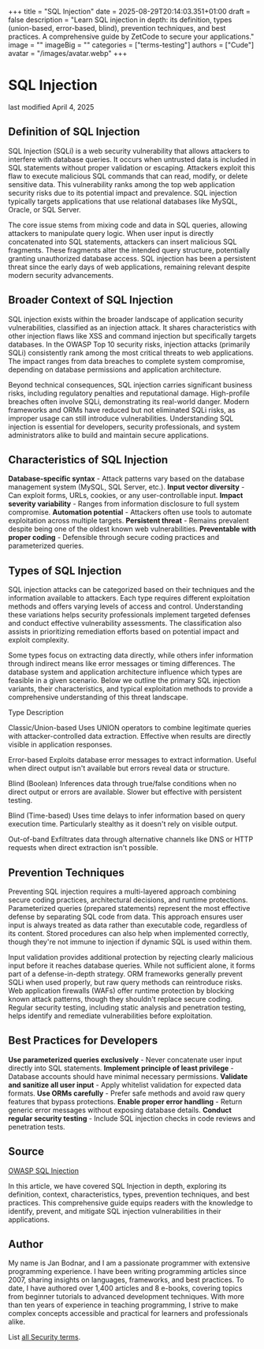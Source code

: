 +++
title = "SQL Injection"
date = 2025-08-29T20:14:03.351+01:00
draft = false
description = "Learn SQL injection in depth: its definition, types (union-based, error-based, blind), prevention techniques, and best practices. A comprehensive guide by ZetCode to secure your applications."
image = ""
imageBig = ""
categories = ["terms-testing"]
authors = ["Cude"]
avatar = "/images/avatar.webp"
+++

# SQL Injection

last modified April 4, 2025

## Definition of SQL Injection

SQL Injection (SQLi) is a web security vulnerability that allows attackers to
interfere with database queries. It occurs when untrusted data is included in SQL
statements without proper validation or escaping. Attackers exploit this flaw to
execute malicious SQL commands that can read, modify, or delete sensitive data.
This vulnerability ranks among the top web application security risks due to its
potential impact and prevalence. SQL injection typically targets applications
that use relational databases like MySQL, Oracle, or SQL Server.

The core issue stems from mixing code and data in SQL queries, allowing attackers
to manipulate query logic. When user input is directly concatenated into SQL
statements, attackers can insert malicious SQL fragments. These fragments alter
the intended query structure, potentially granting unauthorized database access.
SQL injection has been a persistent threat since the early days of web
applications, remaining relevant despite modern security advancements.

## Broader Context of SQL Injection

SQL injection exists within the broader landscape of application security
vulnerabilities, classified as an injection attack. It shares characteristics
with other injection flaws like XSS and command injection but specifically
targets databases. In the OWASP Top 10 security risks, injection attacks
(primarily SQLi) consistently rank among the most critical threats to web
applications. The impact ranges from data breaches to complete system
compromise, depending on database permissions and application architecture.

Beyond technical consequences, SQL injection carries significant business risks,
including regulatory penalties and reputational damage. High-profile breaches
often involve SQLi, demonstrating its real-world danger. Modern frameworks and
ORMs have reduced but not eliminated SQLi risks, as improper usage can still
introduce vulnerabilities. Understanding SQL injection is essential for
developers, security professionals, and system administrators alike to build and
maintain secure applications.

## Characteristics of SQL Injection

**Database-specific syntax** - Attack patterns vary based on
the database management system (MySQL, SQL Server, etc.).
**Input vector diversity** - Can exploit forms, URLs, cookies,
or any user-controllable input.
**Impact severity variability** - Ranges from information
disclosure to full system compromise.
**Automation potential** - Attackers often use tools to
automate exploitation across multiple targets.
**Persistent threat** - Remains prevalent despite being one of
the oldest known web vulnerabilities.
**Preventable with proper coding** - Defensible through secure
coding practices and parameterized queries.

## Types of SQL Injection

SQL injection attacks can be categorized based on their techniques and the
information available to attackers. Each type requires different exploitation
methods and offers varying levels of access and control. Understanding these
variations helps security professionals implement targeted defenses and conduct
effective vulnerability assessments. The classification also assists in
prioritizing remediation efforts based on potential impact and exploit
complexity.

Some types focus on extracting data directly, while others infer information
through indirect means like error messages or timing differences. The database
system and application architecture influence which types are feasible in a given
scenario. Below we outline the primary SQL injection variants, their
characteristics, and typical exploitation methods to provide a comprehensive
understanding of this threat landscape.

Type
Description

Classic/Union-based
Uses UNION operators to combine legitimate queries with attacker-controlled
data extraction. Effective when results are directly visible in application
responses.

Error-based
Exploits database error messages to extract information. Useful when direct
output isn't available but errors reveal data or structure.

Blind (Boolean)
Inferences data through true/false conditions when no direct output or
errors are available. Slower but effective with persistent testing.

Blind (Time-based)
Uses time delays to infer information based on query execution time.
Particularly stealthy as it doesn't rely on visible output.

Out-of-band
Exfiltrates data through alternative channels like DNS or HTTP requests when
direct extraction isn't possible.

## Prevention Techniques

Preventing SQL injection requires a multi-layered approach combining secure
coding practices, architectural decisions, and runtime protections.
Parameterized queries (prepared statements) represent the most effective defense
by separating SQL code from data. This approach ensures user input is always
treated as data rather than executable code, regardless of its content. Stored
procedures can also help when implemented correctly, though they're not immune
to injection if dynamic SQL is used within them.

Input validation provides additional protection by rejecting clearly malicious
input before it reaches database queries. While not sufficient alone, it forms
part of a defense-in-depth strategy. ORM frameworks generally prevent SQLi when
used properly, but raw query methods can reintroduce risks. Web application
firewalls (WAFs) offer runtime protection by blocking known attack patterns,
though they shouldn't replace secure coding. Regular security testing, including
static analysis and penetration testing, helps identify and remediate
vulnerabilities before exploitation.

## Best Practices for Developers

**Use parameterized queries exclusively** - Never concatenate
user input directly into SQL statements.
**Implement principle of least privilege** - Database accounts
should have minimal necessary permissions.
**Validate and sanitize all user input** - Apply whitelist
validation for expected data formats.
**Use ORMs carefully** - Prefer safe methods and avoid raw
query features that bypass protections.
**Enable proper error handling** - Return generic error
messages without exposing database details.
**Conduct regular security testing** - Include SQL injection
checks in code reviews and penetration tests.

## Source

[OWASP SQL Injection](https://owasp.org/www-community/attacks/SQL_Injection)

In this article, we have covered SQL Injection in depth, exploring its
definition, context, characteristics, types, prevention techniques, and best
practices. This comprehensive guide equips readers with the knowledge to
identify, prevent, and mitigate SQL injection vulnerabilities in their
applications.

## Author

My name is Jan Bodnar, and I am a passionate programmer with extensive
programming experience. I have been writing programming articles since 2007,
sharing insights on languages, frameworks, and best practices. To date, I have
authored over 1,400 articles and 8 e-books, covering topics from beginner
tutorials to advanced development techniques. With more than ten years of
experience in teaching programming, I strive to make complex concepts accessible
and practical for learners and professionals alike.

List [all Security terms](/all/#terms-security).